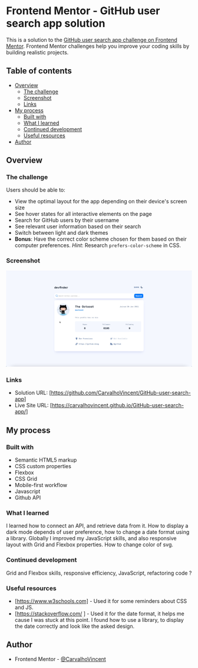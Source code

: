 # Frontend Mentor - GitHub user search app solution

This is a solution to the [GitHub user search app challenge on Frontend Mentor](https://www.frontendmentor.io/challenges/github-user-search-app-Q09YOgaH6). Frontend Mentor challenges help you improve your coding skills by building realistic projects. 

## Table of contents

- [Overview](#overview)
  - [The challenge](#the-challenge)
  - [Screenshot](#screenshot)
  - [Links](#links)
- [My process](#my-process)
  - [Built with](#built-with)
  - [What I learned](#what-i-learned)
  - [Continued development](#continued-development)
  - [Useful resources](#useful-resources)
- [Author](#author)


## Overview

### The challenge

Users should be able to:

- View the optimal layout for the app depending on their device's screen size
- See hover states for all interactive elements on the page
- Search for GitHub users by their username
- See relevant user information based on their search
- Switch between light and dark themes
- **Bonus**: Have the correct color scheme chosen for them based on their computer preferences. _Hint_: Research `prefers-color-scheme` in CSS.

### Screenshot

![](./screenshot.jpg)


### Links

- Solution URL: [https://github.com/CarvalhoVincent/GitHub-user-search-app]
- Live Site URL: [https://carvalhovincent.github.io/GitHub-user-search-app/]

## My process

### Built with

- Semantic HTML5 markup
- CSS custom properties
- Flexbox
- CSS Grid
- Mobile-first workflow
- Javascript
- Github API


### What I learned

I learned how to connect an API, and retrieve data from it. How to display a dark mode depends of user preference, how to change a date format using a library. Globally I improved my JavaScript skills, and also responsive layout with Grid and Flexbox properties. 
How to change color of svg.


### Continued development

Grid and Flexbox skills, responsive efficiency, JavaScript, refactoring code ?

### Useful resources

- [https://www.w3schools.com] - Used it for some reminders about CSS and JS.
- [https://stackoverflow.com/ ] - Used it for the date format, it helps me cause I was stuck at this point. I found how to use a library, to display the date correctly and look like the asked design.


## Author

- Frontend Mentor - [@CarvalhoVincent](https://www.frontendmentor.io/profile/CarvalhoVincent)

